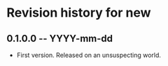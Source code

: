 # Revision history for new

## 0.1.0.0 -- YYYY-mm-dd

* First version. Released on an unsuspecting world.
